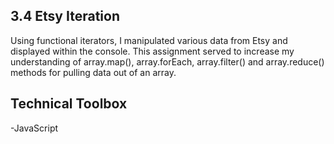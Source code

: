 ## 3.4 Etsy Iteration
Using functional iterators, I manipulated various data from Etsy and displayed within the console. This assignment served to increase my understanding of array.map(), array.forEach, array.filter() and array.reduce() methods for pulling data out of an array.

## Technical Toolbox 
-JavaScript
